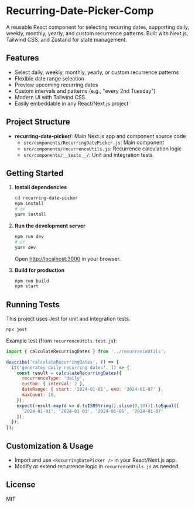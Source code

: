 # Recurring-Date-Picker-Comp

A reusable React component for selecting recurring dates, supporting daily, weekly, monthly, yearly, and custom recurrence patterns. Built with Next.js, Tailwind CSS, and Zustand for state management.

## Features
- Select daily, weekly, monthly, yearly, or custom recurrence patterns
- Flexible date range selection
- Preview upcoming recurring dates
- Custom intervals and patterns (e.g., "every 2nd Tuesday")
- Modern UI with Tailwind CSS
- Easily embeddable in any React/Next.js project

## Project Structure
- **recurring-date-picker/**: Main Next.js app and component source code
  - `src/components/RecurringDatePicker.js`: Main component
  - `src/components/recurrenceUtils.js`: Recurrence calculation logic
  - `src/components/__tests__/`: Unit and integration tests

## Getting Started

1. **Install dependencies**
   ```bash
   cd recurring-date-picker
   npm install
   # or
   yarn install
   ```

2. **Run the development server**
   ```bash
   npm run dev
   # or
   yarn dev
   ```
   Open [http://localhost:3000](http://localhost:3000) in your browser.

3. **Build for production**
   ```bash
   npm run build
   npm start
   ```

## Running Tests

This project uses Jest for unit and integration tests.

```bash
npx jest
```

Example test (from `recurrenceUtils.test.js`):
```js
import { calculateRecurringDates } from '../recurrenceUtils';

describe('calculateRecurringDates', () => {
  it('generates daily recurring dates', () => {
    const result = calculateRecurringDates({
      recurrenceType: 'daily',
      custom: { interval: 2 },
      dateRange: { start: '2024-01-01', end: '2024-01-07' },
      maxCount: 10,
    });
    expect(result.map(d => d.toISOString().slice(0,10))).toEqual([
      '2024-01-01', '2024-01-03', '2024-01-05', '2024-01-07'
    ]);
  });
});
```

## Customization & Usage
- Import and use `<RecurringDatePicker />` in your React/Next.js app.
- Modify or extend recurrence logic in `recurrenceUtils.js` as needed.

## License
MIT
